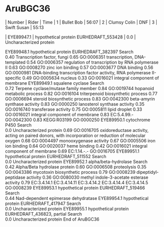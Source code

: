 
# AruBGC36


 | Number | Rider        | Time
 | 1      | Bullet Bob   | 56:07
 | 2      | Clumsy Colin | DNF 
 | 3      | Swift Susan  | 55:13
 
| EYE89947.1	| hypothetical protein EURHEDRAFT_553428 | 0.0 | Uncharacterized protein

EYE89948.1	hypothetical protein EURHEDRAFT_382397 
Search		
0.40	Transcription factor, fungi
0.65	GO:0006351	transcription, DNA-templated
0.54	GO:0006357	regulation of transcription by RNA polymerase II
0.63	GO:0008270	zinc ion binding
0.57	GO:0003677	DNA binding
0.56	GO:0000981	DNA-binding transcription factor activity, RNA polymerase II-specific
0.49	GO:0005634	nucleus
0.33	GO:0016021	integral component of membrane
EYE89949.1	squalene cyclase 
Search		
0.72	Terpene cyclase/mutase family member
0.84	GO:0019744	hopanoid metabolic process
0.82	GO:0016104	triterpenoid biosynthetic process
0.77	GO:0006694	steroid biosynthetic process
0.83	GO:0042300	beta-amyrin synthase activity
0.83	GO:0000250	lanosterol synthase activity
0.35	GO:0016740	transferase activity
0.75	GO:0005811	lipid droplet
0.33	GO:0016021	integral component of membrane
0.83	EC:5.4.99.-	GO:0042300
0.83	KEGG:R03199	GO:0000250
EYE89950.1	cytochrome P450 
Search		
0.0	Uncharacterized protein
0.69	GO:0016705	oxidoreductase activity, acting on paired donors, with incorporation or reduction of molecular oxygen
0.68	GO:0004497	monooxygenase activity
0.67	GO:0005506	iron ion binding
0.64	GO:0020037	heme binding
0.42	GO:0016021	integral component of membrane
0.69	EC:1.14.-.-	GO:0016705
EYE89951.1	hypothetical protein EURHEDRAFT_511552 
Search		
0.0	Uncharacterized protein
EYE89952.1	alpha/beta-hydrolase 
Search		
0.42	Alpha/Beta hydrolase protein
0.60	GO:0006508	proteolysis
0.35	GO:0043386	mycotoxin biosynthetic process
0.79	GO:0008239	dipeptidyl-peptidase activity
0.36	GO:0080030	methyl indole-3-acetate esterase activity
0.79	EC:3.4.14.1 EC:3.4.14.11 EC:3.4.14.2 EC:3.4.14.4 EC:3.4.14.5	GO:0008239
EYE89953.1	hypothetical protein EURHEDRAFT_519466 
Search		
0.44	Nad-dependent epimerase dehydratase
EYE89954.1	hypothetical protein EURHEDRAFT_417947 
Search		
0.0	Uncharacterized protein
EYE89955.1	hypothetical protein EURHEDRAFT_436823, partial 
Search		
0.0	Uncharacterized protein
End of AruBGC36
